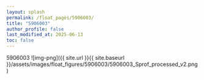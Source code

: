 ```yaml
---
layout: splash
permalink: /float_pages/5906003/
title: "5906003"
author_profile: false
last_modified_at: 2025-06-13
toc: false
---
```

 
5906003
![img-png]({{ site.url }}{{ site.baseurl }}/assets/images/float_figures/5906003/5906003_Sprof_processed_v2.png)